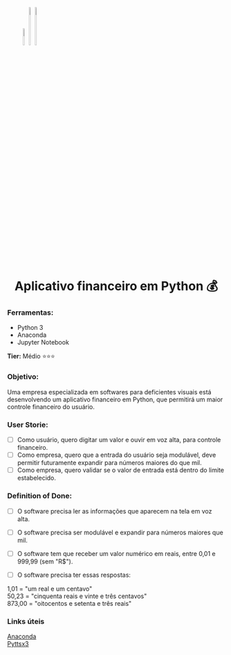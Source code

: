 <div align=right style=display:inline-block>
<img width=10% src=http://ForTheBadge.com/images/badges/built-with-love.svg>
<img width=15% src=http://ForTheBadge.com/images/badges/made-with-python.svg>
<img width=15% src=https://img.shields.io/badge/Made%20with-Jupyter-orange?style=for-the-badge&logo=Jupyter>
</div>

<h1 align=center>Aplicativo financeiro em Python 💰</h1>

### Ferramentas:
* Python 3
* Anaconda
* Jupyter Notebook

**Tier:** Médio ⭐⭐⭐

### Objetivo:
Uma empresa especializada em softwares para deficientes visuais está desenvolvendo um aplicativo financeiro em Python, que permitirá um maior controle financeiro do usuário.

### User Storie:

-   [ ] Como usuário, quero digitar um valor e ouvir em voz alta, para controle financeiro.
-   [ ] Como empresa, quero que a entrada do usuário seja modulável, deve permitir futuramente expandir para números maiores do que mil.
-   [ ] Como empresa, quero validar se o valor de entrada está dentro do limite estabelecido.

### Definition of Done:

-   [ ] O software precisa ler as informações que aparecem na tela em voz alta.
-   [ ] O software precisa ser modulável e expandir para números maiores que mil.
-   [ ] O software tem que receber um valor numérico em reais, entre 0,01 e 999,99 (sem "R$").
-   [ ] O software precisa ter essas respostas:


1,01 = "um real e um centavo"  
50,23 = "cinquenta reais e vinte e três centavos"  
873,00 = "oitocentos e setenta e três reais"  

### Links úteis

[Anaconda](https://www.anaconda.com/products/distribution)  
[Pyttsx3](https://pypi.org/project/pyttsx3/)




